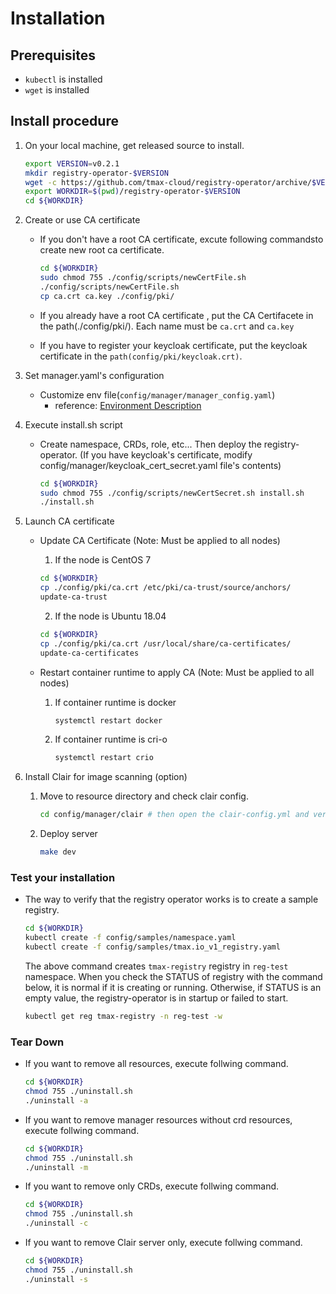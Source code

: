 # Installation

## Prerequisites

* `kubectl` is installed
* `wget` is installed

## Install procedure

1. On your local machine, get released source to install.

	```bash
	export VERSION=v0.2.1
	mkdir registry-operator-$VERSION
	wget -c https://github.com/tmax-cloud/registry-operator/archive/$VERSION.tar.gz -O - |tar -xz -C registry-operator-$VERSION --strip-components=1
	export WORKDIR=$(pwd)/registry-operator-$VERSION
	cd ${WORKDIR}
	```
    
2. Create or use CA certificate
	* If you don't have a root CA certificate, excute following commandsto create new root ca certificate.
		```bash
		cd ${WORKDIR}
		sudo chmod 755 ./config/scripts/newCertFile.sh
		./config/scripts/newCertFile.sh
		cp ca.crt ca.key ./config/pki/
		``` 

	* If you already have a root CA certificate , put the CA Certifacete in the path(./config/pki/). 
	Each name must be `ca.crt` and `ca.key`

	* If you have to register your keycloak certificate, put the keycloak certificate in the `path(config/pki/keycloak.crt)`.

3. Set manager.yaml's configuration
	* Customize env file(`config/manager/manager_config.yaml`)
		* reference: [Environment Description](./envs.md) 

4. Execute install.sh script
	* Create namespace, CRDs, role, etc... Then deploy the registry-operator.
	(If you have keycloak's certificate, modify config/manager/keycloak_cert_secret.yaml file's contents)
		```bash
		cd ${WORKDIR}
		sudo chmod 755 ./config/scripts/newCertSecret.sh install.sh
		./install.sh 
		```
		
5. Launch CA certificate
	* Update CA Certificate (Note: Must be applied to all nodes)
		1) If the node is CentOS 7
		```bash
		cd ${WORKDIR}
		cp ./config/pki/ca.crt /etc/pki/ca-trust/source/anchors/
		update-ca-trust
		```

		2) If the node is Ubuntu 18.04
		```bash
		cd ${WORKDIR}
		cp ./config/pki/ca.crt /usr/local/share/ca-certificates/
		update-ca-certificates
		```
		
	* Restart container runtime to apply CA (Note: Must be applied to all nodes)
		1) If container runtime is docker
			```bash
			systemctl restart docker
			```

		2) If container runtime is cri-o
			```bash
			systemctl restart crio
			```

6. Install Clair for image scanning (option)
	1) Move to resource directory and check clair config. 
		```bash
		cd config/manager/clair # then open the clair-config.yml and verify settings.
		```
	2) Deploy server
		```bash
		make dev
		```

### Test your installation
* The way to verify that the registry operator works is to create a sample registry.
    ```bash
    cd ${WORKDIR}
    kubectl create -f config/samples/namespace.yaml
    kubectl create -f config/samples/tmax.io_v1_registry.yaml
    ```

    The above command creates `tmax-registry` registry in `reg-test` namespace. 
    When you check the STATUS of registry with the command below, it is normal if it is creating or running. 
    Otherwise, if STATUS is an empty value, the registry-operator is in startup or failed to start.
    ```bash
    kubectl get reg tmax-registry -n reg-test -w
    ```

### Tear Down
* If you want to remove all resources, execute follwing command.
    ```bash
    cd ${WORKDIR}
    chmod 755 ./uninstall.sh
    ./uninstall -a
    ```
* If you want to remove manager resources without crd resources, execute follwing command.
    ```bash
    cd ${WORKDIR}
    chmod 755 ./uninstall.sh
    ./uninstall -m
    ```
* If you want to remove only CRDs, execute follwing command.
    ```bash
    cd ${WORKDIR}
    chmod 755 ./uninstall.sh
    ./uninstall -c
    ```
* If you want to remove Clair server only, execute follwing command.
    ```bash
    cd ${WORKDIR}
    chmod 755 ./uninstall.sh
    ./uninstall -s
    ```